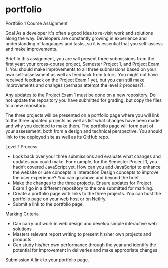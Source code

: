 # portfolio

Portfolio 1 Course Assignment

Goal
As a developer it's often a good idea to re-visit work and solutions along the way. 
Developers are constantly growing in experience and understanding of languages and tasks, 
so it is essential that you self-assess and make improvements.

Brief
In this assignment, you are will present three submissions from the first year: 
your cross-course project, 
Semester Project 1, 
and Project Exam 1.
You should make improvements to all three submissions based on your own self-assessment as well as feedback from tutors. 
You might not have received feedback on the Project Exam 1 yet, but you can still make improvements and changes (perhaps attempt the level 2 process?).

Any updates to the Project Exam 1 must be done on a new repository. Do not update the repository you have submitted for grading, 
but copy the files to a new repository.

The three projects will be presented on a portfolio page where you will link to the three updated projects 
as well as list what changes have been made and why you decided to make them. The portfolio page will form part of your assessment, 
both from a design and technical perspective. You should link to the deployed site as well as its GitHub repo.

Level 1 Process
- Look back over your three submissions and evaluate what changes and updates you could make. For example, for the Semester Project 1, 
you hadn’t covered JavaScript yet. How can you add JavaScript to enhance the website or use concepts in 
Interaction Design concepts to improve the user experience? You can go above and beyond the brief.
- Make the changes to the three projects. Ensure updates for Project Exam 1 go in a different repository to the one submitted for marking.
- Create a portfolio page with links to the three projects. You can host the portfolio page on your web host or on Netlify.
- Submit a link to the portfolio page.

Marking Criteria
- Can carry out work in web design and develop simple interactive web solutions
- Masters relevant report writing to present his/her own projects and products
- Can study his/her own performance through the year and identify the potential for improvement in deliveries and make appropriate changes

Submission
A link to your portfolio page.
